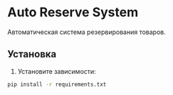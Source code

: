 # Auto Reserve System

Автоматическая система резервирования товаров.

## Установка

1. Установите зависимости:
```bash
pip install -r requirements.txt